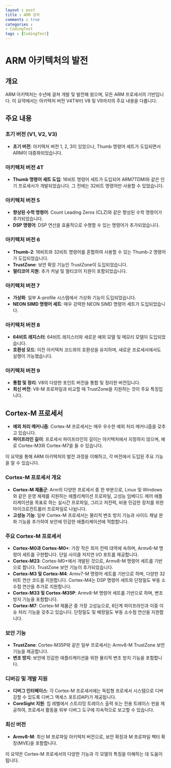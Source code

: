 ```yaml
---
layout : post
title : ARM 강의
comments : true
categories : 
- CodingTest
tags : [CodingTest]
---
```



# ARM 아키텍처의 발전

## 개요
ARM 아키텍처는 수년에 걸쳐 개발 및 발전해 왔으며, 모든 ARM 프로세서의 기반입니다. 이 요약에서는 아키텍처 버전 V4T부터 V8 및 V9까지의 주요 내용을 다룹니다.

## 주요 내용

### 초기 버전 (V1, V2, V3)
- **초기 버전**: 아키텍처 버전 1, 2, 3이 있었으나, Thumb 명령어 세트가 도입되면서 ARM이 대중화되었습니다.

### 아키텍처 버전 4T
- **Thumb 명령어 세트 도입**: 16비트 명령어 세트가 도입되어 ARM7TDMI와 같은 인기 프로세서가 개발되었습니다. 그 전에는 32비트 명령어만 사용할 수 있었습니다.

### 아키텍처 버전 5
- **향상된 수학 명령어**: Count Leading Zeros (CLZ)와 같은 향상된 수학 명령어가 추가되었습니다.
- **DSP 명령어**: DSP 연산을 효율적으로 수행할 수 있는 명령어가 추가되었습니다.

### 아키텍처 버전 6
- **Thumb-2**: 16비트와 32비트 명령어를 혼합하여 사용할 수 있는 Thumb-2 명령어가 도입되었습니다.
- **TrustZone**: 보안 확장 기능인 TrustZone이 도입되었습니다.
- **멀티코어 지원**: 추가 커널 및 멀티코어 지원이 포함되었습니다.

### 아키텍처 버전 7
- **가상화**: 일부 A-profile 시스템에서 가상화 기능이 도입되었습니다.
- **NEON SIMD 명령어 세트**: 매우 강력한 NEON SIMD 명령어 세트가 도입되었습니다.

### 아키텍처 버전 8
- **64비트 레지스터**: 64비트 레지스터와 새로운 예외 모델 및 메모리 모델이 도입되었습니다.
- **호환성 모드**: 이전 아키텍처 코드와의 호환성을 유지하며, 새로운 프로세서에서도 실행이 가능했습니다.

### 아키텍처 버전 9
- **통합 및 정리**: V8의 다양한 포인트 버전을 통합 및 정리한 버전입니다.
- **최신 버전**: V8-M 프로파일과 비교할 때 TrustZone을 지원하는 것이 주요 특징입니다.

## Cortex-M 프로세서
- **예외 처리 메커니즘**: Cortex-M 프로세서는 매우 우수한 예외 처리 메커니즘을 갖추고 있습니다.
- **파이프라인 길이**: 프로세서 파이프라인의 길이는 아키텍처에서 지정하지 않으며, 예로 Cortex-M3와 Cortex-M7을 들 수 있습니다.

이 요약을 통해 ARM 아키텍처의 발전 과정을 이해하고, 각 버전에서 도입된 주요 기능을 알 수 있습니다.

### Cortex-M 프로세서 개요
- **Cortex-M 제품군**: Arm의 다양한 프로세서 중 한 부분으로, Linux 및 Windows와 같은 운영 체제를 지원하는 애플리케이션 프로파일, 고성능 임베디드 제어 애플리케이션을 목표로 하는 실시간 프로파일, 그리고 저전력, 비용 민감한 장치를 위한 마이크로컨트롤러 프로파일로 나뉩니다.
- **고성능 기능**: 일부 Cortex-M 프로세서는 물리적 변조 방지 기능과 사이드 채널 완화 기능을 추가하여 보안에 민감한 애플리케이션에 적합합니다.

### 주요 Cortex-M 프로세서
- **Cortex-M0과 Cortex-M0+**: 가장 작은 최저 전력 대역에 속하며, Armv6-M 명령어 세트를 구현합니다. 단일 사이클 저지연 I/O 포트를 제공합니다.
- **Cortex-M23**: Cortex-M0+에서 개발된 것으로, Armv8-M 명령어 세트를 기반으로 합니다. TrustZone 보안 기능이 추가되었습니다.
- **Cortex-M3 및 Cortex-M4**: Armv7-M 명령어 세트를 기반으로 하며, 다양한 32비트 연산 코드를 지원합니다. Cortex-M4는 DSP 명령어 세트와 단정밀도 부동 소수점 연산을 추가로 지원합니다.
- **Cortex-M33 및 Cortex-M35P**: Armv8-M 명령어 세트를 기반으로 하며, 변조 방지 기능을 포함합니다.
- **Cortex-M7**: Cortex-M 제품군 중 가장 고성능으로, 6단계 파이프라인과 이중 이슈 처리 기능을 갖추고 있습니다. 단정밀도 및 배정밀도 부동 소수점 연산을 지원합니다.

### 보안 기능
- **TrustZone**: Cortex-M35P와 같은 일부 프로세서는 Armv8-M TrustZone 보안 기능을 제공합니다.
- **변조 방지**: 보안에 민감한 애플리케이션을 위한 물리적 변조 방지 기능을 포함합니다.

### 디버깅 및 개발 지원
- **디버그 인터페이스**: 각 Cortex-M 프로세서에는 독립형 프로세서 시스템으로 디버깅할 수 있도록 디버그 액세스 포트(DAP)가 제공됩니다.
- **CoreSight 지원**: 칩 레벨에서 스트리밍 트레이스 출력 또는 전용 트레이스 핀을 제공하여, 프로세서 활동을 외부 디버그 도구에 지속적으로 보고할 수 있습니다.

### 최신 버전
- **Armv8-M**: 최신 M 프로파일 아키텍처 버전으로, 보안 확장과 M 프로파일 벡터 확장(MVE)을 포함합니다.

이 요약은 Cortex-M 프로세서의 다양한 기능과 각 모델의 특징을 이해하는 데 도움이 됩니다.